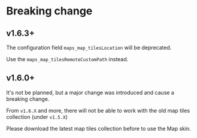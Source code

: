 # Breaking change

## v1.6.3+

The configuration field `maps_map_tilesLocation` will be deprecated.

Use the `maps_map_tilesRemoteCustomPath` instead.

## v1.6.0+
It's not be planned, but a major change was introduced and cause a breaking change.

From `v1.6.X` and more, there will not be able to work with the old map tiles collection (under `v1.5.X`)

Please download the latest map tiles collection before to use the Map skin.